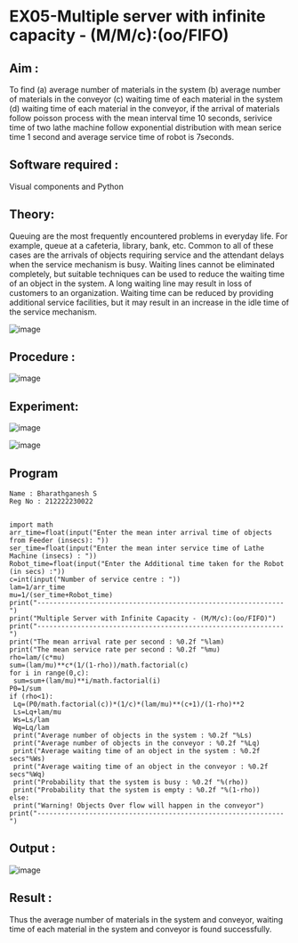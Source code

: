 # EX05-Multiple server with infinite capacity - (M/M/c):(oo/FIFO)
## Aim :
To find (a) average number of materials in the system (b) average number of materials in the conveyor (c) waiting time of each material in the system (d) waiting time of each material in the conveyor, if the arrival  of materials follow poisson process with the mean interval time 10 seconds, serivice time of two lathe machine follow exponential distribution with mean serice time 1 second and average service time of robot is 7seconds.

## Software required :
Visual components and Python

## Theory:
Queuing are the most frequently encountered problems in everyday life. For example, queue at a cafeteria, library, bank, etc. Common to all of these cases are the arrivals of objects requiring service and the attendant delays when the service mechanism is busy. Waiting lines cannot be eliminated completely, but suitable techniques can be used to reduce the waiting time of an object in the system. A long waiting line may result in loss of customers to an organization. Waiting time can be reduced by providing additional service facilities, but it may result in an increase in the idle time of the service mechanism.

![image](https://user-images.githubusercontent.com/103921593/203238035-1c8109bc-cbf2-4c77-baea-c5b682a752ef.png)

## Procedure :

![image](https://user-images.githubusercontent.com/103921593/203238265-176740b0-eae2-4772-90be-5449869ac9b0.png)




## Experiment:
![image](https://github.com/user-attachments/assets/46fde823-eab8-4a65-84a6-5ecf55047b13)

![image](https://github.com/user-attachments/assets/362fc190-d79f-4276-9959-9cf8b2309bb3)


## Program
```
Name : Bharathganesh S
Reg No : 212222230022
```
```

import math
arr_time=float(input("Enter the mean inter arrival time of objects from Feeder (insecs): "))
ser_time=float(input("Enter the mean inter service time of Lathe Machine (insecs) : "))
Robot_time=float(input("Enter the Additional time taken for the Robot (in secs) :"))
c=int(input("Number of service centre : "))
lam=1/arr_time
mu=1/(ser_time+Robot_time)
print("--------------------------------------------------------------")
print("Multiple Server with Infinite Capacity - (M/M/c):(oo/FIFO)")
print("--------------------------------------------------------------")
print("The mean arrival rate per second : %0.2f "%lam)
print("The mean service rate per second : %0.2f "%mu)
rho=lam/(c*mu)
sum=(lam/mu)**c*(1/(1-rho))/math.factorial(c)
for i in range(0,c):
 sum=sum+(lam/mu)**i/math.factorial(i)
P0=1/sum
if (rho<1):
 Lq=(P0/math.factorial(c))*(1/c)*(lam/mu)**(c+1)/(1-rho)**2
 Ls=Lq+lam/mu
 Ws=Ls/lam
 Wq=Lq/lam
 print("Average number of objects in the system : %0.2f "%Ls)
 print("Average number of objects in the conveyor : %0.2f "%Lq)
 print("Average waiting time of an object in the system : %0.2f secs"%Ws)
 print("Average waiting time of an object in the conveyor : %0.2f secs"%Wq)
 print("Probability that the system is busy : %0.2f "%(rho))
 print("Probability that the system is empty : %0.2f "%(1-rho))
else:
 print("Warning! Objects Over flow will happen in the conveyor")
print("--------------------------------------------------------------")

```


## Output :

![image](https://github.com/user-attachments/assets/50c9847d-e1d3-4482-ac3f-b4138560587a)


## Result : 
Thus the average number of materials in the system and conveyor, waiting time of each material in the system and conveyor is found successfully.

